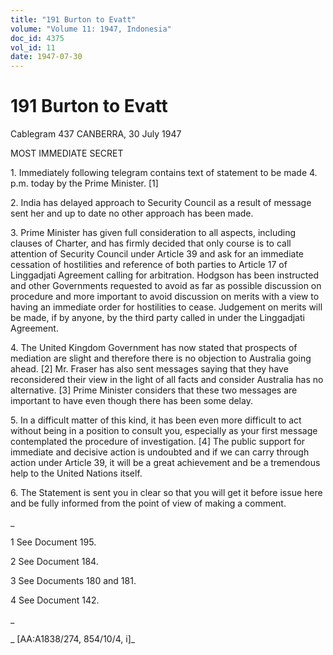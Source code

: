 ```yaml
---
title: "191 Burton to Evatt"
volume: "Volume 11: 1947, Indonesia"
doc_id: 4375
vol_id: 11
date: 1947-07-30
---
```


# 191 Burton to Evatt

Cablegram 437 CANBERRA, 30 July 1947

MOST IMMEDIATE SECRET

1\. Immediately following telegram contains text of statement to be made 4. p.m. today by the Prime Minister. [1]

2\. India has delayed approach to Security Council as a result of message sent her and up to date no other approach has been made.

3\. Prime Minister has given full consideration to all aspects, including clauses of Charter, and has firmly decided that only course is to call attention of Security Council under Article 39 and ask for an immediate cessation of hostilities and reference of both parties to Article 17 of Linggadjati Agreement calling for arbitration. Hodgson has been instructed and other Governments requested to avoid as far as possible discussion on procedure and more important to avoid discussion on merits with a view to having an immediate order for hostilities to cease. Judgement on merits will be made, if by anyone, by the third party called in under the Linggadjati Agreement.

4\. The United Kingdom Government has now stated that prospects of mediation are slight and therefore there is no objection to Australia going ahead. [2] Mr. Fraser has also sent messages saying that they have reconsidered their view in the light of all facts and consider Australia has no alternative. [3] Prime Minister considers that these two messages are important to have even though there has been some delay.

5\. In a difficult matter of this kind, it has been even more difficult to act without being in a position to consult you, especially as your first message contemplated the procedure of investigation. [4] The public support for immediate and decisive action is undoubted and if we can carry through action under Article 39, it will be a great achievement and be a tremendous help to the United Nations itself.

6\. The Statement is sent you in clear so that you will get it before issue here and be fully informed from the point of view of making a comment.

_

1 See Document 195.

2 See Document 184.

3 See Documents 180 and 181.

4 See Document 142.

_

_ [AA:A1838/274, 854/10/4, i]_
